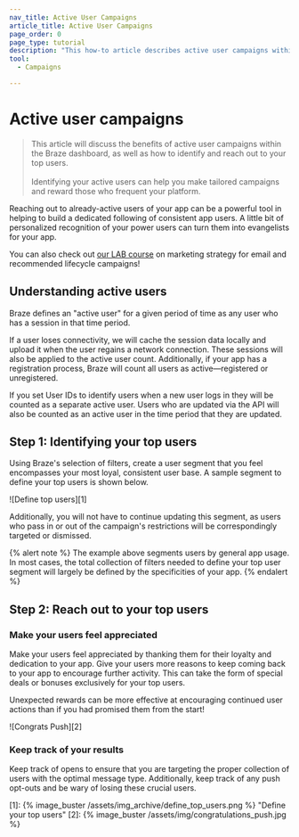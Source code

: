 ```yaml
---
nav_title: Active User Campaigns
article_title: Active User Campaigns
page_order: 0
page_type: tutorial
description: "This how-to article describes active user campaigns within the Braze dashboard and the steps to create and set up one."
tool: 
  - Campaigns

---
```


# Active user campaigns

> This article will discuss the benefits of active user campaigns within the Braze dashboard, as well as how to identify and reach out to your top users.
> <br>
> <br>
> Identifying your active users can help you make tailored campaigns and reward those who frequent your platform. 

Reaching out to already-active users of your app can be a powerful tool in helping to build a dedicated following of consistent app users. A little bit of personalized recognition of your power users can turn them into evangelists for your app.

You can also check out [our LAB course](http://lab.braze.com/quick-overview-segment-and-campaign-setup) on marketing strategy for email and recommended lifecycle campaigns!

## Understanding active users

Braze defines an "active user" for a given period of time as any user who has a session in that time period.

If a user loses connectivity, we will cache the session data locally and upload it when the user regains a network connection. These sessions will also be applied to the active user count. Additionally, if your app has a registration process, Braze will count all users as active—registered or unregistered.

If you set User IDs to identify users when a new user logs in they will be counted as a separate active user. Users who are updated via the API will also be counted as an active user in the time period that they are updated.

## Step 1: Identifying your top users

Using Braze's selection of filters, create a user segment that you feel encompasses your most loyal, consistent user base. A sample segment to define your top users is shown below.

![Define top users][1]

Additionally, you will not have to continue updating this segment, as users who pass in or out of the campaign's restrictions will be correspondingly targeted or dismissed.

{% alert note %}
The example above segments users by general app usage. In most cases, the total collection of filters needed to define your top user segment will largely be defined by the specificities of your app.
{% endalert %}

## Step 2: Reach out to your top users

### Make your users feel appreciated

Make your users feel appreciated by thanking them for their loyalty and dedication to your app. Give your users more reasons to keep coming back to your app to encourage further activity. This can take the form of special deals or bonuses exclusively for your top users. 

Unexpected rewards can be more effective at encouraging continued user actions than if you had promised them from the start!

![Congrats Push][2]

### Keep track of your results

Keep track of opens to ensure that you are targeting the proper collection of users with the optimal message type. Additionally, keep track of any push opt-outs and be wary of losing these crucial users.

[1]: {% image_buster /assets/img_archive/define_top_users.png %} "Define your top users"
[2]: {% image_buster /assets/img/congratulations_push.jpg %}